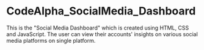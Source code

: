 # CodeAlpha_SocialMedia_Dashboard
This is the "Social Media Dashboard" which is created using HTML, CSS and JavaScript. The user can view their accounts' insights on various social media platforms on single platform.
